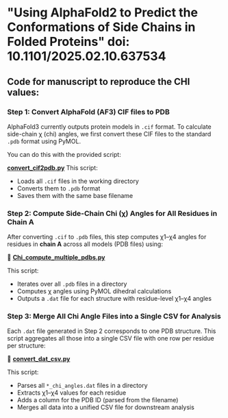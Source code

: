 # **"Using AlphaFold2 to Predict the Conformations of Side Chains in Folded Proteins"** **doi: 10.1101/2025.02.10.637534** 

## Code for manuscript to reproduce the CHI values:

### Step 1: Convert AlphaFold (AF3) CIF files to PDB

AlphaFold3 currently outputs protein models in `.cif` format. To calculate side-chain χ (chi) angles, we first convert these CIF files to the standard `.pdb` format using PyMOL.

You can do this with the provided script:

**[convert_cif2pdb.py](https://github.com/axt651/Chi-angles/blob/main/convert_cif2pdb.py)**
This script:
- Loads all `.cif` files in the working directory
- Converts them to `.pdb` format
- Saves them with the same base filename


### Step 2: Compute Side-Chain Chi (χ) Angles for All Residues in Chain A

After converting `.cif` to `.pdb` files, this step computes χ1–χ4 angles for residues in **chain A** across all models (PDB files) using:

🔗 **[Chi_compute_multiple_pdbs.py](https://github.com/axt651/Chi-angles/blob/main/Chi_compute_multiple_pdbs.py)**

This script:
- Iterates over all `.pdb` files in a directory
- Computes χ angles using PyMOL dihedral calculations
- Outputs a `.dat` file for each structure with residue-level χ1–χ4 angles

### Step 3: Merge All Chi Angle Files into a Single CSV for Analysis

Each `.dat` file generated in Step 2 corresponds to one PDB structure. This script aggregates all those into a single CSV file with one row per residue per structure:

🔗 **[convert_dat_csv.py](https://github.com/axt651/Chi-angles/blob/main/convert_dat_csv.py)**

This script:
- Parses all `*_chi_angles.dat` files in a directory
- Extracts χ1–χ4 values for each residue
- Adds a column for the PDB ID (parsed from the filename)
- Merges all data into a unified CSV file for downstream analysis


  
